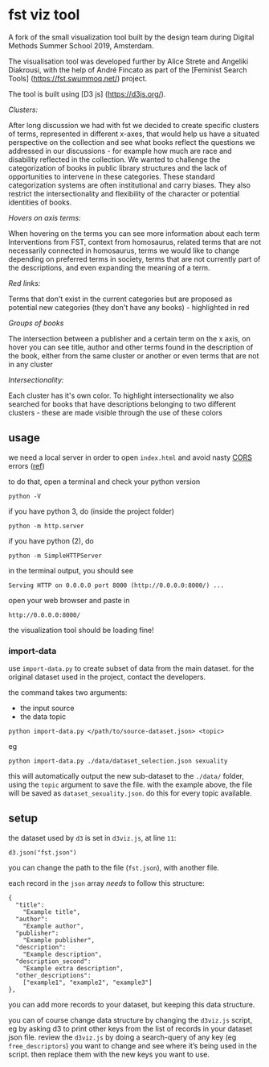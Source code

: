 fst viz tool
============

A fork of the small visualization tool built by the design team during Digital Methods Summer School 2019, Amsterdam.

The visualisation tool was developed further by Alice Strete and Angeliki Diakrousi, with the help of André Fincato as part of the [Feminist Search Tools] (https://fst.swummoq.net/) project.

The tool is built using [D3 js] (https://d3js.org/).

*Clusters:*

After long discussion we had with fst we decided to create specific clusters of terms, represented in different x-axes, that would help us have a situated perspective on the collection and see what books reflect the questions we addressed in our discussions - for example how much are race and disability reflected in the collection.  We wanted to challenge the categorization of books in public library structures and the lack of opportunities to intervene in these categories. These standard categorization systems are often institutional and carry biases. They also restrict the intersectionality and flexibility of the character or potential identities of books.

*Hovers on axis terms:*

When hovering on the terms you can see more information about each term
Interventions from FST, context from homosaurus, related terms that are not necessarily connected in homosaurus, terms we would like to change depending on preferred terms in society, terms that are not currently part of the descriptions, and even expanding the meaning of a term.

*Red links:*

Terms that don't exist in the current categories but are proposed as potential new categories (they don't have any books) - highlighted in red

*Groups of books*

The intersection between a publisher and a certain term on the x axis, on hover you can see title, author and other terms found in the description of the book, either from the same cluster or another or even terms that are not in any cluster

*Intersectionality:*

Each cluster has it's own color. To highlight intersectionality we also searched for books that have descriptions belonging to two different clusters - these are made visible through the use of these colors

## usage

we need a local server in order to open `index.html` and avoid nasty [CORS](https://developer.mozilla.org/en-US/docs/Web/HTTP/CORS/Errors) errors ([ref](https://stackoverflow.com/a/27986564))

to do that, open a terminal and check your python version

```
python -V
```

if you have python 3, do (inside the project folder)

```
python -m http.server
```

if you have python (2), do

```
python -m SimpleHTTPServer
```

in the terminal output, you should see

```
Serving HTTP on 0.0.0.0 port 8000 (http://0.0.0.0:8000/) ...
```

open your web browser and paste in

```
http://0.0.0.0:8000/
```

the visualization tool should be loading fine!

### import-data

use `import-data.py` to create subset of data from the main dataset. for the original dataset used in the project, contact the developers.

the command takes two arguments:

- the input source
- the data topic

```
python import-data.py </path/to/source-dataset.json> <topic>
```

eg

```
python import-data.py ./data/dataset_selection.json sexuality
```

this will automatically output the new sub-dataset to the `./data/` folder, using the `topic` argument to save the file. with the example above, the file will be saved as `dataset_sexuality.json`. do this for every topic available.

## setup

the dataset used by `d3` is set in `d3viz.js`, at line `11`:

```
d3.json("fst.json")
```

you can change the path to the file (`fst.json`), with another file.

each record in the `json` array *needs* to follow this structure:

```
{
  "title":
    "Example title",
  "author":
    "Example author",
  "publisher":
    "Example publisher",
  "description":
    "Example description",
  "description_second":
    "Example extra description",
  "other_descriptions":
    ["example1", "example2", "example3"]
},
```

you can add more records to your dataset, but keeping this data structure.

you can of course change data structure by changing the `d3viz.js` script, eg by asking d3 to print other keys from the list of records in your dataset json file. review the `d3viz.js` by doing a search-query of any key (eg `free_descriptors`) you want to change and see where it’s being used in the script. then replace them with the new keys you want to use.
